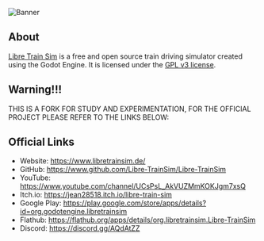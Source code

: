 ![Banner](src/Data/Misc/banner/lts_banner_both.png)

## About
[Libre Train Sim](https://libretrainsim.de) is a free and open source train driving simulator created using the Godot Engine. It is licensed under the [GPL v3 license](LICENSE).

## Warning!!!
THIS IS A FORK FOR STUDY AND EXPERIMENTATION, FOR THE OFFICIAL PROJECT PLEASE REFER TO THE LINKS BELOW:

## Official Links

- Website: <https://www.libretrainsim.de/>
- GitHub: <https://www.github.com/Libre-TrainSim/Libre-TrainSim>
- YouTube: <https://www.youtube.com/channel/UCsPsL_AkVUZMmKOKJgm7xsQ>
- Itch.io: <https://jean28518.itch.io/libre-train-sim>
- Google Play: <https://play.google.com/store/apps/details?id=org.godotengine.libretrainsim>
- Flathub: <https://flathub.org/apps/details/org.libretrainsim.Libre-TrainSim>
- Discord: <https://discord.gg/AQdAtZZ>
